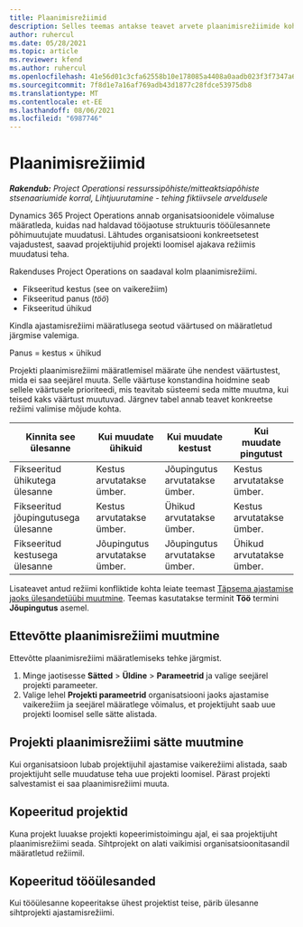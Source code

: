 ```yaml
---
title: Plaanimisrežiimid
description: Selles teemas antakse teavet arvete plaanimisrežiimide kohta.
author: ruhercul
ms.date: 05/28/2021
ms.topic: article
ms.reviewer: kfend
ms.author: ruhercul
ms.openlocfilehash: 41e56d01c3cfa62558b10e178085a4408a0aadb023f3f7347a61d121f542bb08
ms.sourcegitcommit: 7f8d1e7a16af769adb43d1877c28fdce53975db8
ms.translationtype: MT
ms.contentlocale: et-EE
ms.lasthandoff: 08/06/2021
ms.locfileid: "6987746"
---
```

# <a name="scheduling-modes"></a>Plaanimisrežiimid

_**Rakendub:** Project Operationsi ressurssipõhiste/mitteaktsiapõhiste stsenaariumide korral,  Lihtjuurutamine - tehing fiktiivsele arveldusele_


Dynamics 365 Project Operations annab organisatsioonidele võimaluse määratleda, kuidas nad haldavad tööjaotuse struktuuris tööülesannete põhimuutujate muudatusi. Lähtudes organisatsiooni konkreetsetest vajadustest, saavad projektijuhid projekti loomisel ajakava režiimis muudatusi teha.

Rakenduses Project Operations on saadaval kolm plaanimisrežiimi.

  - Fikseeritud kestus (see on vaikerežiim)
  - Fikseeritud panus (*töö*)
  - Fikseeritud ühikud

Kindla ajastamisrežiimi määratlusega seotud väärtused on määratletud järgmise valemiga.

  Panus = kestus × ühikud

Projekti plaanimisrežiimi määratlemisel määrate ühe nendest väärtustest, mida ei saa seejärel muuta. Selle väärtuse konstandina hoidmine seab sellele väärtusele prioriteedi, mis teavitab süsteemi seda mitte muutma, kui teised kaks väärtust muutuvad. Järgnev tabel annab teavet konkreetse režiimi valimise mõjude kohta.

| **Kinnita see ülesanne**             | **Kui muudate ühikuid**   | **Kui muudate kestust** | **Kui muudate pingutust**  |
|----------------------|---------------------------|----------------------------|---------------------------|
| Fikseeritud ühikutega ülesanne     | Kestus arvutatakse ümber. | Jõupingutus arvutatakse ümber.    | Kestus arvutatakse ümber. |
| Fikseeritud jõupingutusega ülesanne    | Kestus arvutatakse ümber. | Ühikud arvutatakse ümber.    | Kestus arvutatakse ümber. |
| Fikseeritud kestusega ülesanne  | Jõupingutus arvutatakse ümber.   | Jõupingutus arvutatakse ümber.    | Ühikud arvutatakse ümber.   |

Lisateavet antud režiimi konfliktide kohta leiate teemast [Täpsema ajastamise jaoks ülesandetüübi muutmine](https://support.microsoft.com/en-us/office/change-the-task-type-for-more-accurate-scheduling-b0b969ad-45bc-4e9e-8967-435587548a72). Teemas kasutatakse terminit **Töö** termini **Jõupingutus** asemel.

## <a name="change-the-organizations-scheduling-mode"></a>Ettevõtte plaanimisrežiimi muutmine

Ettevõtte plaanimisrežiimi määratlemiseks tehke järgmist.

1. Minge jaotisesse **Sätted** \> **Üldine** \> **Parameetrid** ja valige seejärel projekti parameeter. 
2. Valige lehel **Projekti parameetrid** organisatsiooni jaoks ajastamise vaikerežiim ja seejärel määratlege võimalus, et projektijuht saab uue projekti loomisel selle sätte alistada.

## <a name="change-the-scheduling-mode-setting-on-a-project"></a>Projekti plaanimisrežiimi sätte muutmine

Kui organisatsioon lubab projektijuhil ajastamise vaikerežiimi alistada, saab projektijuht selle muudatuse teha uue projekti loomisel. Pärast projekti salvestamist ei saa plaanimisrežiimi muuta.

## <a name="copied-projects"></a>Kopeeritud projektid

Kuna projekt luuakse projekti kopeerimistoimingu ajal, ei saa projektijuht plaanimisrežiimi seada. Sihtprojekt on alati vaikimisi organisatsioonitasandil määratletud režiimil.

## <a name="copied-tasks"></a>Kopeeritud tööülesanded

Kui tööülesanne kopeeritakse ühest projektist teise, pärib ülesanne sihtprojekti ajastamisrežiimi.
